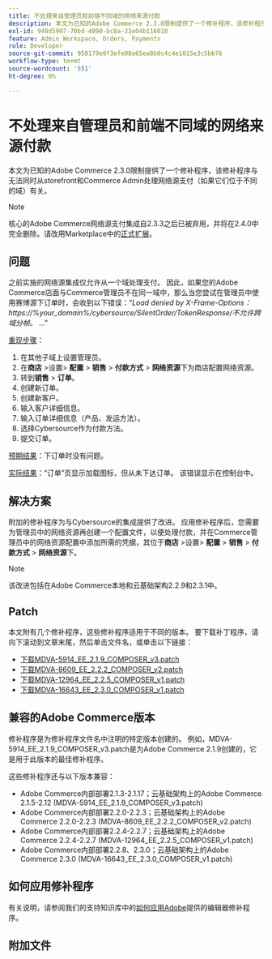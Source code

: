 ```yaml
---
title: 不处理来自管理员和前端不同域的网络来源付款
description: 本文为已知的Adobe Commerce 2.3.0限制提供了一个修补程序，该修补程序与无法同时从storefront和Commerce Admin处理网络源支付（如果它们位于不同的域）有关。
exl-id: 948d5907-70bd-4890-bc8a-23e04b116018
feature: Admin Workspace, Orders, Payments
role: Developer
source-git-commit: 958179e0f3efe08e65ea8b0c4c4e1015e3c5bb76
workflow-type: tm+mt
source-wordcount: '551'
ht-degree: 0%

---
```


# 不处理来自管理员和前端不同域的网络来源付款

本文为已知的Adobe Commerce 2.3.0限制提供了一个修补程序，该修补程序与无法同时从storefront和Commerce Admin处理网络源支付（如果它们位于不同的域）有关。

>[!NOTE]
>
>核心的Adobe Commerce网络源支付集成自2.3.3之后已被弃用，并将在2.4.0中完全删除。请改用Marketplace中的[正式扩展](https://marketplace.magento.com/cybersource-global-payment-management.html)。

## 问题

之前实施的网络源集成仅允许从一个域处理支付。 因此，如果您的Adobe Commerce店面与Commerce管理员不在同一域中，那么当您尝试在管理员中使用赛博源下订单时，会收到以下错误：“*Load denied by X-Frame-Options： https://%your\_domain%/cybersource/SilentOrder/TokenResponse/不允许跨域分帧。* ...”

<u>重现步骤</u>：

1. 在其他子域上设置管理员。
1. 在&#x200B;**商店** >设置> **配置** > **销售** > **付款方式** > **网络资源**&#x200B;下为商店配置网络资源。
1. 转到&#x200B;**销售** > **订单**。
1. 创建新订单。
1. 创建新客户。
1. 输入客户详细信息。
1. 输入订单详细信息（产品、发运方法）。
1. 选择Cybersource作为付款方法。
1. 提交订单。

<u>预期结果</u>：下订单时没有问题。

<u>实际结果</u>：“订单”页显示加载图标，但从未下达订单。 该错误显示在控制台中。

## 解决方案

附加的修补程序为与Cybersource的集成提供了改进。 应用修补程序后，您需要为管理员中的网络资源再创建一个配置文件，以便处理付款，并在Commerce管理员中的网络资源配置中添加所需的凭据，其位于&#x200B;**商店** >设置> **配置** > **销售** > **付款方式** > **网络资源**&#x200B;下。

>[!NOTE]
>
>该改进包括在Adobe Commerce本地和云基础架构2.2.9和2.3.1中。

## Patch

本文附有几个修补程序，这些修补程序适用于不同的版本。 要下载补丁程序，请向下滚动到文章末尾，然后单击文件名，或单击以下链接：

* [下载MDVA-5914\_EE\_2.1.9\_COMPOSER\_v3.patch](assets/MDVA-5914_EE_2.1.9_COMPOSER_v3.patch.zip)
* [下载MDVA-8609\_EE\_2.2.2\_COMPOSER\_v2.patch](assets/MDVA-8609_EE_2.2.2_COMPOSER_v2.patch.zip)
* [下载MDVA-12964\_EE\_2.2.5\_COMPOSER\_v1.patch](assets/MDVA-12964_EE_2.2.5_COMPOSER_v1.patch.zip)
* [下载MDVA-16643\_EE\_2.3.0\_COMPOSER\_v1.patch](assets/MDVA-16643_EE_2.3.0_COMPOSER_v1.patch.zip)

## 兼容的Adobe Commerce版本

修补程序是为修补程序文件名中注明的特定版本创建的。 例如，MDVA-5914\_EE\_2.1.9\_COMPOSER\_v3.patch是为Adobe Commerce 2.1.9创建的，它是用于此版本的最佳修补程序。

这些修补程序还与以下版本兼容：

* Adobe Commerce内部部署2.1.3-2.1.17；云基础架构上的Adobe Commerce 2.1.5-2.12 (MDVA-5914\_EE\_2.1.9\_COMPOSER\_v3.patch)
* Adobe Commerce内部部署2.2.0-2.2.3；云基础架构上的Adobe Commerce 2.2.0-2.2.3 (MDVA-8609\_EE\_2.2.2\_COMPOSER\_v2.patch)
* Adobe Commerce内部部署2.2.4-2.2.7；云基础架构上的Adobe Commerce 2.2.4-2.2.7 (MDVA-12964\_EE\_2.2.5\_COMPOSER\_v1.patch)
* Adobe Commerce内部部署2.2.8、2.3.0；云基础架构上的Adobe Commerce 2.3.0 (MDVA-16643\_EE\_2.3.0\_COMPOSER\_v1.patch)

## 如何应用修补程序

有关说明，请参阅我们的支持知识库中的[如何应用Adobe](/help/how-to/general/how-to-apply-a-composer-patch-provided-by-magento.md)提供的编辑器修补程序。

## 附加文件
